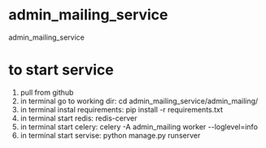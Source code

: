 # admin_mailing_service
admin_mailing_service

# to start service

1. pull from github
2. in terminal go to working dir: cd admin_mailing_service/admin_mailing/
3. in terminal instal requirements: pip install -r requirements.txt
4. in terminal start redis: redis-cerver
5. in terminal start celery: celery -A admin_mailing worker --loglevel=info
6. in terminal start servise: python manage.py runserver
